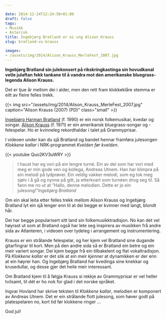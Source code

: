 ```yaml
---

date: 2014-12-24T12:24:58+01:00
draft: false
tags:
- Musikk
- Asterisk
title: Ingebjørg Bratland er ei ung Alison Krauss
slug: bratland-vs-krauss

images:
- /assets/img/2014/Alison_Krauss_MerleFest_2007.jpg
---
```

**Ingebjørg Bratland sin julekonsert på rikskringkastinga sin hovudkanal vetle julaftan fekk tankane til å vandra mot den amerikanske bluegrass-legenda Alison Krauss.**

Det er tjue år mellom dei i alder, men den rett fram klokkeklåre stemma er eitt av fleire  felles trekk.

<!--more-->

{{< img src="/assets/img/2014/Alison_Krauss_MerleFest_2007.jpg" caption="Alison Krauss (2007) (PD)"  class="small" >}}

[Ingebjørg Harman Bratland](http://no.wikipedia.org/wiki/Ingebj%C3%B8rg_Harman_Bratland) (f. 1990) er ein norsk folkemusikar, kvedar og songar. 
[Alison Krauss](http://nn.wikipedia.org/wiki/Alison_Krauss) (f. 1971) er ein amerikansk bluegrass-songar og -felespelar. Ho er kvinneleg rekordhaldar i talet på Grammyprisar.

I videoen under kan du sjå Bratland og bandet hennar framføra julesongen _Klokkene kallar_ i NRK-programmet _Kvelden før kvelden_.

{{< youtube Quo2KV3uWRY >}}

>I haust har eg vori på ein lengre turné. Ein av dei som har vori med meg er min gode ven og kollega, Andreas Utnem. Han har klimpra på ein melodi på lydprøver. Ein veldig vakker melodi, som eg tok meg sjølv i å gå og nynne på gitt, ja etterkvart som turnéen drog seg til. Så fann me no ut at "Hallo, denne melodien. Dette er jo ein julesong!"<cite>Ingebjørg Bratland</cite>

Om ein skal leita etter felles trekk mellom Alison Krauss og Ingebjørg Bratland lyt ein sjå lenger enn til at dei begge er kvinner med langt, blondt hår.

Dei har begge popularisert sitt land sin folkemusikktradisjon. No kan det vel høyrast ut som at Bratland også har lete seg inspirera av musikken frå andre sida av Atlanteren, i videoen over tydeleg i arrangement og instrumentering.

Krauss er ein strålande felespelar, og her kjem vel Bratland sine dugande gitarfingrar til kort. Men på den andre sida så er Bratland ein betre og ein meir variert songar. Dei kjem begge frå ein tilbakelent og flat vokaltradisjon. På _Klokkene kallar_ er det slik at ein meir _kjenner_ at dynamikken er der enn at ein høyrer han. Og Ingebjørg Bratland har kvedinga sine knekkar og krusedullar, og desse gjer det heile meir interessant. 

Om Bratland kjem til å følgja Krauss si rekkje av Grammyprisar er vel heller tvilsamt, til dét er ho nok for glad i det norske språket.

Ingvar Hovland har skrive teksten til _Klokkene kallar_, melodien er komponert av Andreas Utnem. Det er ein strålande flott julesong, som høver godt på platespelaren no, kort tid før klokkene ringer ...

God jul!


